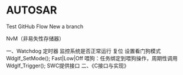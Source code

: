 # AUTOSAR
Test GitHub Flow
New a branch

NvM（非易失性存储器）

一、Watchdog 
定时器 监控系统是否正常运行 复位
设置看门狗模式 WdgIf_SetMode();
Fast|Low|Off
喂狗：任务绑定到喂狗操作，周期性调用WdgIf_Trigger();
SWC提供接口
二、《C接口与实现》

